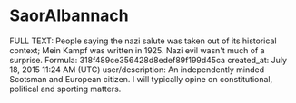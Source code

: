 # SaorAlbannach

FULL TEXT: People saying the nazi salute was taken out of its historical context; Mein Kampf was written in 1925. Nazi evil wasn't much of a surprise.
Formula: 318f489ce356428d8edef89f199d45ca
created_at: July 18, 2015 11:24 AM (UTC)
user/description: An independently minded Scotsman and European citizen. I will typically opine on constitutional, political and sporting matters.